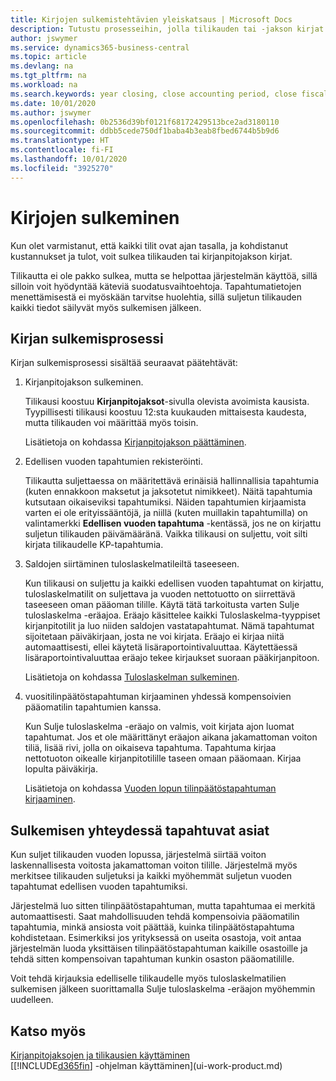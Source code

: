 ```yaml
---
title: Kirjojen sulkemistehtävien yleiskatsaus | Microsoft Docs
description: Tutustu prosesseihin, jolla tilikauden tai -jakson kirjat suljetaan, ja mitä tapahtuu, kun kirjat suljetaan vuoden lopussa.
author: jswymer
ms.service: dynamics365-business-central
ms.topic: article
ms.devlang: na
ms.tgt_pltfrm: na
ms.workload: na
ms.search.keywords: year closing, close accounting period, close fiscal year, bank account detailed trial balance
ms.date: 10/01/2020
ms.author: jswymer
ms.openlocfilehash: 0b2536d39bf0121f68172429513bce2ad3180110
ms.sourcegitcommit: ddbb5cede750df1baba4b3eab8fbed6744b5b9d6
ms.translationtype: HT
ms.contentlocale: fi-FI
ms.lasthandoff: 10/01/2020
ms.locfileid: "3925270"
---
```

# <a name="closing-the-books"></a>Kirjojen sulkeminen
Kun olet varmistanut, että kaikki tilit ovat ajan tasalla, ja kohdistanut kustannukset ja tulot, voit sulkea tilikauden tai kirjanpitojakson kirjat.

Tilikautta ei ole pakko sulkea, mutta se helpottaa järjestelmän käyttöä, sillä silloin voit hyödyntää käteviä suodatusvaihtoehtoja. Tapahtumatietojen menettämisestä ei myöskään tarvitse huolehtia, sillä suljetun tilikauden kaikki tiedot säilyvät myös sulkemisen jälkeen.

## <a name="closing-book-process"></a>Kirjan sulkemisprosessi
Kirjan sulkemisprosessi sisältää seuraavat päätehtävät:

1. Kirjanpitojakson sulkeminen.

    Tilikausi koostuu **Kirjanpitojaksot**-sivulla olevista avoimista kausista. Tyypillisesti tilikausi koostuu 12:sta kuukauden mittaisesta kaudesta, mutta tilikauden voi määrittää myös toisin.

    Lisätietoja on kohdassa [Kirjanpitojakson päättäminen](year-close-account-periods.md).
2. Edellisen vuoden tapahtumien rekisteröinti.

    Tilikautta suljettaessa on määritettävä erinäisiä hallinnallisia tapahtumia (kuten ennakkoon maksetut ja jaksotetut nimikkeet). Näitä tapahtumia kutsutaan oikaiseviksi tapahtumiksi. Näiden tapahtumien kirjaamista varten ei ole erityissääntöjä, ja niillä (kuten muillakin tapahtumilla) on valintamerkki **Edellisen vuoden tapahtuma** -kentässä, jos ne on kirjattu suljetun tilikauden päivämääränä. Vaikka tilikausi on suljettu, voit silti kirjata tilikaudelle KP-tapahtumia.
3. Saldojen siirtäminen tuloslaskelmatileiltä taseeseen.

    Kun tilikausi on suljettu ja kaikki edellisen vuoden tapahtumat on kirjattu, tuloslaskelmatilit on suljettava ja vuoden nettotuotto on siirrettävä taseeseen oman pääoman tilille. Käytä tätä tarkoitusta varten Sulje tuloslaskelma -eräajoa. Eräajo käsittelee kaikki Tuloslaskelma-tyyppiset kirjanpitotilit ja luo niiden saldojen vastatapahtumat. Nämä tapahtumat sijoitetaan päiväkirjaan, josta ne voi kirjata. Eräajo ei kirjaa niitä automaattisesti, ellei käytetä lisäraportointivaluuttaa. Käytettäessä lisäraportointivaluuttaa eräajo tekee kirjaukset suoraan pääkirjanpitoon.

    Lisätietoja on kohdassa [Tuloslaskelman sulkeminen](year-close-income-statement.md).
4. vuositilinpäätöstapahtuman kirjaaminen yhdessä kompensoivien pääomatilin tapahtumien kanssa.

    Kun Sulje tuloslaskelma -eräajo on valmis, voit kirjata ajon luomat tapahtumat. Jos et ole määrittänyt eräajon aikana jakamattoman voiton tiliä, lisää rivi, jolla on oikaiseva tapahtuma. Tapahtuma kirjaa nettotuoton oikealle kirjanpitotilille taseen omaan pääomaan. Kirjaa lopulta päiväkirja.

    Lisätietoja on kohdassa [Vuoden lopun tilinpäätöstapahtuman kirjaaminen](year-how-post-year-end-close-entry.md).

## <a name="what-happens-when-you-close"></a>Sulkemisen yhteydessä tapahtuvat asiat
Kun suljet tilikauden vuoden lopussa, järjestelmä siirtää voiton laskennallisesta voitosta jakamattoman voiton tilille. Järjestelmä myös merkitsee tilikauden suljetuksi ja kaikki myöhemmät suljetun vuoden tapahtumat edellisen vuoden tapahtumiksi.

Järjestelmä luo sitten tilinpäätöstapahtuman, mutta tapahtumaa ei merkitä automaattisesti. Saat mahdollisuuden tehdä kompensoivia pääomatilin tapahtumia, minkä ansiosta voit päättää, kuinka tilinpäätöstapahtuma kohdistetaan. Esimerkiksi jos yrityksessä on useita osastoja, voit antaa järjestelmän luoda yksittäisen tilinpäätöstapahtuman kaikille osastoille ja tehdä sitten kompensoivan tapahtuman kunkin osaston pääomatilille.

Voit tehdä kirjauksia edelliselle tilikaudelle myös tuloslaskelmatilien sulkemisen jälkeen suorittamalla Sulje tuloslaskelma -eräajon myöhemmin uudelleen.

## <a name="see-also"></a>Katso myös

[Kirjanpitojaksojen ja tilikausien käyttäminen](finance-accounting-periods-and-fiscal-years.md)  
[[!INCLUDE[d365fin](includes/d365fin_md.md)] -ohjelman käyttäminen](ui-work-product.md)
